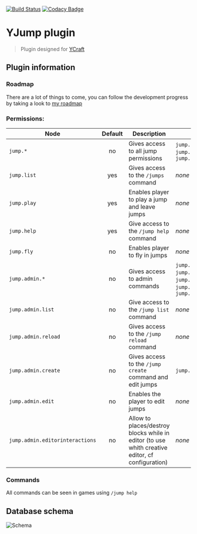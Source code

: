 [![Build Status](https://travis-ci.org/nowtryz/YJump.svg?branch=master)](https://travis-ci.org/nowtryz/YJump)
[![Codacy Badge](https://app.codacy.com/project/badge/Grade/69fdc3865c054cc6836073e5458ce419)](https://www.codacy.com/gh/nowtryz/YJump/dashboard)

YJump plugin
============

> Plugin designed for [YCraft](https://ycraft.fr)

## Plugin information

### Roadmap
There are a lot of things to come, you can follow the development progress by taking a look to
[my roadmap](https://www.notion.so/nowtryz/ae979233fb1e4599ba3b148608918f96)

### Permissions:

| Node                            | Default | Description                                               | Children
|---------------------------------|:-------:|-----------------------------------------------------------|---------
| `jump.*`                        | no      | Gives access to all jump permissions                      | `jump.list`, `jump.play`, `jump.help`, `jump.fly`, `jump.admin.*`
| `jump.list`                     | yes     | Gives access to the `/jumps` command                      | *none*
| `jump.play`                     | yes     | Enables player to play a jump and leave jumps             | *none*
| `jump.help`                     | yes     | Give access to the `/jump help` command                   | *none*
| `jump.fly`                      | no      | Enables player to fly in jumps                            | *none*
| `jump.admin.*`                  | no      | Gives access to admin commands                            | `jump.admin.list`, `jump.admin.reload`, `jump.admin.create`, `jump.admin.edit`, `jump.admin.editorinteractions`
| `jump.admin.list`               | no      | Give access to the `/jump list` command                   | *none*
| `jump.admin.reload`             | no      | Gives access to the `/jump reload` command                | *none*
| `jump.admin.create`             | no      | Gives access to the `/jump create` command and edit jumps | `jump.admin.edit`
| `jump.admin.edit`               | no      | Enables the player to edit jumps                          | *none*
| `jump.admin.editorinteractions` | no      | Allow to places/destroy blocks while in editor (to use whith creative editor, cf configuration) | *none*

### Commands
All commands can be seen in games using `/jump help`

## Database schema

![Schema](http://yuml.me/91c8cd14.svg)
<!--
[Score{bg:yellowgreen}]0..*-1>[Jump{bg:orange}]
[Jump]<>1-checkpoints 0..*>[Location]
[Jump]<>1-spawn 0..1>[Location]
[Jump]<>1-start 0..1>[Location]
[Jump]<>1-end 0..1>[Location]

// Add more detail
[Jump|name: string; description: string|spawn: Location;start: Location; end: Location; item: ItemStack (serialized)]
[Score|player: UUID; duration: long]
[Location|world: string; x: double; y: double; z: double; pitch: float; yaw: float]
-->
